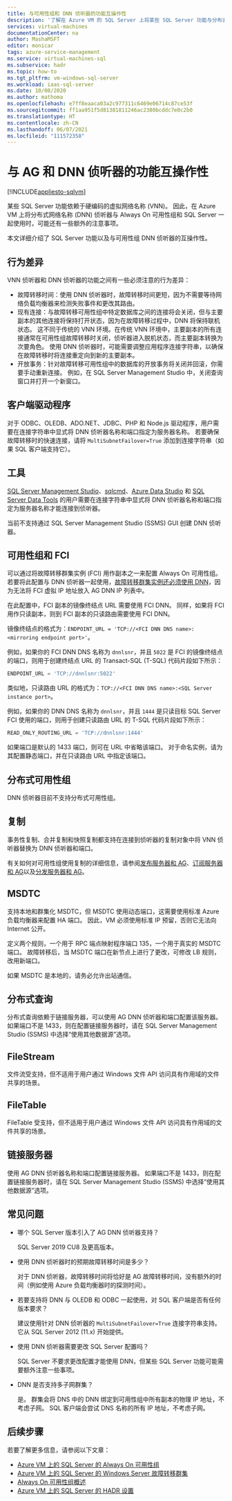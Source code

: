 ```yaml
---
title: 与可用性组和 DNN 侦听器的功能互操作性
description: '了解在 Azure VM 的 SQL Server 上将某些 SQL Server 功能与分布式网络名称 (DNN) 侦听器及 Always On 可用性组一起使用时的额外注意事项。 '
services: virtual-machines
documentationCenter: na
author: MashaMSFT
editor: monicar
tags: azure-service-management
ms.service: virtual-machines-sql
ms.subservice: hadr
ms.topic: how-to
ms.tgt_pltfrm: vm-windows-sql-server
ms.workload: iaas-sql-server
ms.date: 10/08/2020
ms.author: mathoma
ms.openlocfilehash: e7ff8eaaca03a2c977311c6469e06714c87ce53f
ms.sourcegitcommit: ff1aa951f5d81381811246ac2380bcddc7e0c2b0
ms.translationtype: HT
ms.contentlocale: zh-CN
ms.lasthandoff: 06/07/2021
ms.locfileid: "111572358"
---
```

# <a name="feature-interoperability-with-ag-and-dnn-listener"></a>与 AG 和 DNN 侦听器的功能互操作性 
[!INCLUDE[appliesto-sqlvm](../../includes/appliesto-sqlvm.md)]

某些 SQL Server 功能依赖于硬编码的虚拟网络名称 (VNN)。 因此，在 Azure VM 上将分布式网络名称 (DNN) 侦听器与 Always On 可用性组和 SQL Server 一起使用时，可能还有一些额外的注意事项。 

本文详细介绍了 SQL Server 功能以及与可用性组 DNN 侦听器的互操作性。 

## <a name="behavior-differences"></a>行为差异

VNN 侦听器和 DNN 侦听器的功能之间有一些必须注意的行为差异： 

- 故障转移时间：使用 DNN 侦听器时，故障转移时间更短，因为不需要等待网络负载均衡器来检测失败事件和更改其路由。 
- 现有连接：与故障转移可用性组中特定数据库之间的连接将会关闭，但与主要副本的其他连接将保持打开状态，因为在故障转移过程中，DNN 将保持联机状态。 这不同于传统的 VNN 环境。在传统 VNN 环境中，主要副本的所有连接通常在可用性组故障转移时关闭，侦听器进入脱机状态，而主要副本转换为次要角色。 使用 DNN 侦听器时，可能需要调整应用程序连接字符串，以确保在故障转移时将连接重定向到新的主要副本。
- 开放事务：针对故障转移可用性组中的数据库的开放事务将关闭并回滚，你需要手动重新连接。 例如，在 SQL Server Management Studio 中，关闭查询窗口并打开一个新窗口。 

## <a name="client-drivers"></a>客户端驱动程序

对于 ODBC、OLEDB、ADO.NET、JDBC、PHP 和 Node.js 驱动程序，用户需要在连接字符串中显式将 DNN 侦听器名称和端口指定为服务器名称。 若要确保故障转移时的快速连接，请将 `MultiSubnetFailover=True` 添加到连接字符串（如果 SQL 客户端支持它）。 

## <a name="tools"></a>工具

[SQL Server Management Studio](/sql/ssms/sql-server-management-studio-ssms)、[sqlcmd](/sql/tools/sqlcmd-utility)、[Azure Data Studio](/sql/azure-data-studio/what-is) 和 [SQL Server Data Tools](/sql/ssdt/sql-server-data-tools) 的用户需要在连接字符串中显式将 DNN 侦听器名称和端口指定为服务器名称才能连接到侦听器。 

当前不支持通过 SQL Server Management Studio (SSMS) GUI 创建 DNN 侦听器。 


## <a name="availability-groups-and-fci"></a>可用性组和 FCI

可以通过将故障转移群集实例 (FCI) 用作副本之一来配置 Always On 可用性组。 若要将此配置与 DNN 侦听器一起使用，[故障转移群集实例还必须使用 DNN](failover-cluster-instance-distributed-network-name-dnn-configure.md)，因为无法将 FCI 虚拟 IP 地址放入 AG DNN IP 列表中。 

在此配置中，FCI 副本的镜像终结点 URL 需要使用 FCI DNN。 同样，如果将 FCI 用作只读副本，则到 FCI 副本的只读路由需要使用 FCI DNN。 

镜像终结点的格式为：`ENDPOINT_URL = 'TCP://<FCI DNN DNS name>:<mirroring endpoint port>'`。 

例如，如果你的 FCI DNN DNS 名称为 `dnnlsnr`，并且 `5022` 是 FCI 的镜像终结点的端口，则用于创建终结点 URL 的 Transact-SQL (T-SQL) 代码片段如下所示： 

```sql
ENDPOINT_URL = 'TCP://dnnlsnr:5022'
```

类似地，只读路由 URL 的格式为：`TCP://<FCI DNN DNS name>:<SQL Server instance port>`。 

例如，如果你的 DNN DNS 名称为 `dnnlsnr`，并且 `1444` 是只读目标 SQL Server FCI 使用的端口，则用于创建只读路由 URL 的 T-SQL 代码片段如下所示： 

```sql
READ_ONLY_ROUTING_URL = 'TCP://dnnlsnr:1444'
```

如果端口是默认的 1433 端口，则可在 URL 中省略该端口。 对于命名实例，请为其配置静态端口，并在只读路由 URL 中指定该端口。  

## <a name="distributed-availability-group"></a>分布式可用性组

DNN 侦听器目前不支持分布式可用性组。 

## <a name="replication"></a>复制

事务性复制、合并复制和快照复制都支持在连接到侦听器的复制对象中将 VNN 侦听器替换为 DNN 侦听器和端口。 

有关如何对可用性组使用复制的详细信息，请参阅[发布服务器和 AG](/sql/database-engine/availability-groups/windows/configure-replication-for-always-on-availability-groups-sql-server)、[订阅服务器和 AG](/sql/database-engine/availability-groups/windows/replication-subscribers-and-always-on-availability-groups-sql-server)以及[分发服务器和 AG](/sql/relational-databases/replication/configure-distribution-availability-group)。

## <a name="msdtc"></a>MSDTC

支持本地和群集化 MSDTC，但 MSDTC 使用动态端口，这需要使用标准 Azure 负载均衡器来配置 HA 端口。 因此，VM 必须使用标准 IP 预留，否则它无法向 Internet 公开。 

定义两个规则，一个用于 RPC 端点映射程序端口 135，一个用于真实的 MSDTC 端口。 故障转移后，当 MSDTC 端口在新节点上进行了更改，可修改 LB 规则，改用新端口。 

如果 MSDTC 是本地的，请务必允许出站通信。 

## <a name="distributed-query"></a>分布式查询 

分布式查询依赖于链接服务器，可以使用 AG DNN 侦听器和端口配置该服务器。 如果端口不是 1433，则在配置链接服务器时，请在 SQL Server Management Studio (SSMS) 中选择“使用其他数据源”选项。 

## <a name="filestream"></a>FileStream

文件流受支持，但不适用于用户通过 Windows 文件 API 访问具有作用域的文件共享的场景。 

## <a name="filetable"></a>FileTable

FileTable 受支持，但不适用于用户通过 Windows 文件 API 访问具有作用域的文件共享的场景。 

## <a name="linked-servers"></a>链接服务器

使用 AG DNN 侦听器名称和端口配置链接服务器。 如果端口不是 1433，则在配置链接服务器时，请在 SQL Server Management Studio (SSMS) 中选择“使用其他数据源”选项。 


## <a name="frequently-asked-questions"></a>常见问题


- 哪个 SQL Server 版本引入了 AG DNN 侦听器支持？ 

   SQL Server 2019 CU8 及更高版本。

- 使用 DNN 侦听器时的预期故障转移时间是多少？

   对于 DNN 侦听器，故障转移时间将恰好是 AG 故障转移时间，没有额外的时间（例如使用 Azure 负载均衡器时的探测时间）。

- 若要支持将 DNN 与 OLEDB 和 ODBC 一起使用，对 SQL 客户端是否有任何版本要求？

   建议使用针对 DNN 侦听器的 `MultiSubnetFailover=True` 连接字符串支持。 它从 SQL Server 2012 (11.x) 开始提供。

- 使用 DNN 侦听器需要更改 SQL Server 配置吗？ 

   SQL Server 不要求更改配置才能使用 DNN，但某些 SQL Server 功能可能需要额外注意一些事项。 

- DNN 是否支持多子网群集？

   是。 群集会将 DNS 中的 DNN 绑定到可用性组中所有副本的物理 IP 地址，不考虑子网。 SQL 客户端会尝试 DNS 名称的所有 IP 地址，不考虑子网。 



## <a name="next-steps"></a>后续步骤

若要了解更多信息，请参阅以下文章：

- [Azure VM 上的 SQL Server 的 Always On 可用性组](availability-group-overview.md)
- [Azure VM 上的 SQL Server 的 Windows Server 故障转移群集](hadr-windows-server-failover-cluster-overview.md)
- [Always On 可用性组概述](/sql/database-engine/availability-groups/windows/overview-of-always-on-availability-groups-sql-server)
- [Azure VM 上的 SQL Server 的 HADR 设置](hadr-cluster-best-practices.md)

